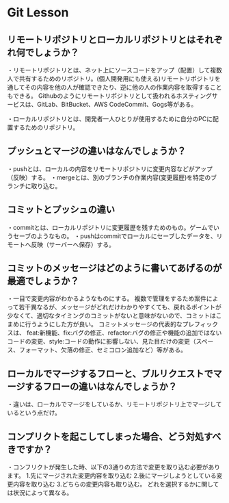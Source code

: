 # Git Lesson


## リモートリポジトリとローカルリポジトリとはそれぞれ何でしょうか？
・リモートリポジトリとは、ネット上にソースコードをアップ（配置）して複数人で共有するためのリポジトリ。(個人開発用にも使える)リモートリポジトリを通してその内容を他の人が確認できたり、逆に他の人の作業内容を取得することもできる。
Githubのようにリモートリポジトリとして扱われるホスティングサービスは、GitLab、BitBucket、AWS CodeCommit、Gogs等がある。

・ローカルリポジトリとは、開発者一人ひとりが使用するために自分のPCに配置するためのリポジトリ。
## プッシュとマージの違いはなんでしょうか？
・pushとは、ローカルの内容をリモートリポジトリに変更内容などがアップ（反映）する。
・mergeとは、別のブランチの作業内容(変更履歴)を特定のブランチに取り込む。


## コミットとプッシュの違い
・commitとは、ローカルリポジトリに変更履歴を残すためのもの。ゲームでいうセーブのようなもの。
・pushはcommitでローカルにセーブしたデータを、リモートへ反映（サーバーへ保存）する。

## コミットのメッセージはどのように書いてあげるのが最適でしょうか？
・一目で変更内容がわかるようなものにする。
複数で管理をするため案件によって若干異なるが、メッセージがどれだけわかりやすくても、戻れるポイントが少なくて、適切なタイミングのコミットがないと意味がないので、コミットはこまめに行うようにした方が良い。
コミットメッセージの代表的なプレフィックスは、
feat:新機能、fix:バグの修正、refactor:バグの修正や機能の追加ではないコードの変更、style:コードの動作に影響しない、見た目だけの変更（スペース、フォーマット、欠落の修正、セミコロン追加など）等がある。
## ローカルでマージするフローと、ブルリクエストでマージするフローの違いはなんでしょうか？
・違いは、ローカルでマージをしているか、リモートリポジトリ上でマージしているという点だけ。


## コンプリクトを起こしてしまった場合、どう対処すべきですか？
・コンフリクトが発生した時、以下の3通りの方法で変更を取り込む必要があります。
1.先にマージされた変更内容を取り込む
2.後にマージしようとしている変更内容を取り込む
3.どちらの変更内容も取り込む。
どれを選択するかに関しては状況によって異なる。